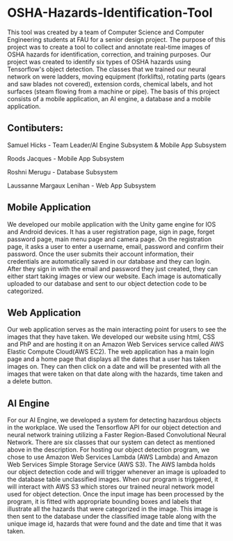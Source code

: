 # OSHA-Hazards-Identification-Tool
This tool was created by a team of Computer Science and Computer Engineering students at FAU for a senior design project. The purpose of this project was to create a tool to collect and annotate real-time images of OSHA hazards for identification, correction, and training purposes. Our project was created to identify six types of OSHA hazards using Tensorflow's object detection. The classes that we trained our neural network on were ladders, moving equipment (forklifts), rotating parts (gears and saw blades not covered), extension cords, chemical labels, and hot surfaces (steam flowing from a machine or pipe). The basis of this project consists of a mobile application, an AI engine, a database and a mobile application.


## Contibuters:

Samuel Hicks - Team Leader/AI Engine Subsystem & Mobile App Subsystem

Roods Jacques - Mobile App Subsystem

Roshni Merugu - Database Subsystem

Laussanne Margaux Lenihan - Web App Subsystem

## Mobile Application
We developed our mobile application with the Unity game engine for IOS and Android devices. It has a user registration page, sign in page, forget password page, main menu page and camera page. On the registration page, it asks a user to enter a username, email, password and confirm their password. Once the user submits their account information, their credentials are automatically saved in our database and they can login. After they sign in with the email and password they just created, they can either start taking images or view our website. Each image is automatically uploaded to our database and sent to our object detection code to be categorized.

## Web Application
Our web application serves as the main interacting point for users to see the images that they have taken. We developed our website using html, CSS and PhP and are hosting it on an Amazon Web Services service called AWS Elastic Compute Cloud(AWS EC2). The web application has a main login page and a home page that displays all the dates that a user has taken images on. They can then click on a date and will be presented with all the images that were taken on that date along with the hazards, time taken and a delete button.

## AI Engine
For our AI Engine, we developed a system for detecting hazardous objects in the workplace. We used the Tensorflow API for our object detection and neural network training utilizing a Faster Region-Based Convolutional Neural Network. There are six classes that our system can detect as mentioned above in the description. For hosting our object detection program, we chose to use Amazon Web Services Lambda (AWS Lambda) and Amazon Web Services Simple Storage Service (AWS S3). The AWS lambda holds our object detection code and will trigger whenever an image is uploaded to the database table unclassified images. When our program is triggered, it will interact with AWS S3 which stores our trained neural network model used for object detection. Once the input image has been processed by the program, it is fitted with appropriate bounding boxes and labels that illustrate all the hazards that were categorized in the image. This image is then sent to the database under the classified image table along with the unique image id, hazards that were found and the date and time that it was taken.
